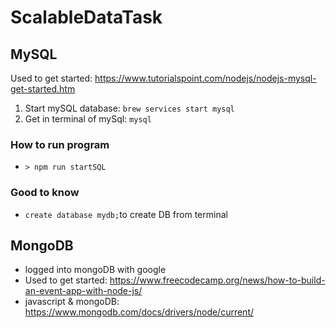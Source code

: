 # ScalableDataTask

## MySQL

Used to get started: <https://www.tutorialspoint.com/nodejs/nodejs-mysql-get-started.htm>

1. Start mySQL database: ``brew services start mysql``
2. Get in terminal of mySql: ``mysql``

### How to run program

- ``> npm run startSQL``

### Good to know

- ``create database mydb;``to create DB from terminal

## MongoDB

- logged into mongoDB with google
- Used to get started: <https://www.freecodecamp.org/news/how-to-build-an-event-app-with-node-js/>
- javascript & mongoDB: <https://www.mongodb.com/docs/drivers/node/current/>
